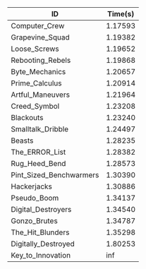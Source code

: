 |ID|Time(s)|
|-|-|
|Computer_Crew|1.17593|
|Grapevine_Squad|1.19382|
|Loose_Screws|1.19652|
|Rebooting_Rebels|1.19868|
|Byte_Mechanics|1.20657|
|Prime_Calculus|1.20914|
|Artful_Maneuvers|1.21964|
|Creed_Symbol|1.23208|
|Blackouts|1.23240|
|Smalltalk_Dribble|1.24497|
|Beasts|1.28235|
|The_ERROR_List|1.28382|
|Rug_Heed_Bend|1.28573|
|Pint_Sized_Benchwarmers|1.30390|
|Hackerjacks|1.30886|
|Pseudo_Boom|1.34137|
|Digital_Destroyers|1.34540|
|Gonzo_Brutes|1.34787|
|The_Hit_Blunders|1.35298|
|Digitally_Destroyed|1.80253|
|Key_to_Innovation|inf|
